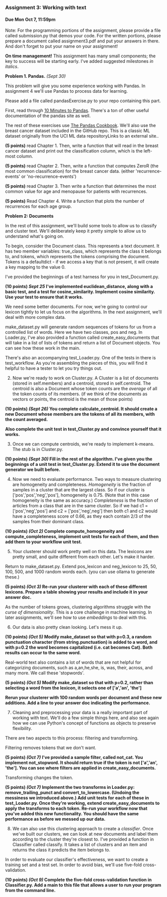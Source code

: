 ### Assignment 3: Working with text
#### Due Mon Oct 7, 11:59pm

Note: For the programming  portions of the assignment, please provide a file called submission.py that demos your code.
For the written portions, please prepare a document called assignment3.pdf and put your answers in there.
And don't forget to put your name on your assignment!

**On time management!** This assignment has many small components; the key to success will be starting early.
I've added suggested milestones _in italics_.

**Problem 1. Pandas.** _(Sept 30)_

This problem will give you some experience working with Pandas. In assignment 4 we'll use Pandas to process data for learning.

Please add a file called pandasExercise.py to your repo containing this part.

First, read through [10 Minutes to Pandas](https://pandas.pydata.org/docs/user_guide/10min.html). There's a ton of other useful documentation of the pandas site as well.

The rest of these exercises use [The Pandas Cookbook](https://github.com/PacktPublishing/Pandas-Cookbook). We'll also use the breast cancer dataset included in the GitHub repo. This is a classic ML dataset originally from the UCI ML data repositoryLinks to an external site..

**(5 points)** read Chapter 1. Then, write a function that will read in the breast cancer dataset and print out the classification column, which is the left-most column.

**(5 points)** read Chapter 2. Then, write a function that computes ZeroR (the most common classification) for the breast cancer data. (either 'recurrence-events' or 'no-recurrence-events')

**(5 points)** read Chapter 3. Then write a function that determines the most common value for age and menopause for patients with recurrences.

**(5 points)** Read Chapter 4. Write a function that plots the number of recurrences for each age group.

**Problem 2: Documents**

In the rest of this assignment, we'll build some tools
to allow us to classify and cluster text. We'll deliberately keep it pretty simple to
allow us to understand what's going on.

To begin, consider the Document class. This represents a text document. It has two member variables:
true_class, which represents the class it belongs to, and tokens, which represents the tokens comprising
the document. Tokens is a defaultdict - if we access a key that is not present, it will create a key mapping to
the value 0.

I've provided the beginnings of a test harness for you in test_Document.py.

**(10 points) _Sept 25_ I've implemented euclidean_distance, along with a basic test, and a test for cosine_similarity.
Implement cosine similarity. Use your test to ensure that it works.**

We need some better documents. For now, we're going to control our lexicon tightly to let us focus on
the algorithms. In the next assignment, we'll deal with more complex data.

make_dataset.py will generate random sequences of tokens for us from a controlled list of words. Here we have two
classes, pos and neg.
In Loader.py, I've also provided a function called create_easy_documents that will take in a list of lists of tokens and return
a list of Document objects. You can see how these work in the main.

There's also an accompanying test_Loader.py. One of the tests in there is test_workflow. As you're assembling
the pieces of this, you will find it helpful to have a tester to let you try things out.

2. Now we're ready to work on Cluster.py. A Cluster is a list of documents (stored in self.members) and a centroid, stored in self.centroid.
The centroid is also a Document whose token counts are the *average* of all the token counts of its members.
   (if we think of the documents as vectors or points, the centroid is the mean of those points)

**(10 points) _(Sept 26)_ You complete calculate_centroid. It should create a new Document whose members are the tokens of all its members, with the count averaged.**

**Also complete the unit test in test_Cluster.py and convince yourself that it works.**

3. Once we can compute centroids, we're ready to implement k-means. The stub is in Cluster.py.

**(10 points) _(Sept 30)_ Fill in the rest of the algorithm.
I've given you the beginnings of a unit test in test_Cluster.py. Extend it to use the document generator we built before.**

4. Now we need to evaluate performance. Two ways to measure clustering are homogeneity and completeness. _Homogeneity_
is the fraction of samples in a cluster that are the largest class. So if our cluster is ['pos','pos','neg','pos'], homogeneity is 0.75.
(Note that in this case homogeneity is the same as accuracy.) _Completeness_ is the fraction of articles from a class that are in the same cluster.
So if we had c1 = ['pos','neg','pos'] and c2 = ['pos','neg',neg'] then both c1 and c2 would have a completeness score of 0.66, as
they each contain 2/3 of the samples from their dominant class.

**(10 points) _(Oct 2)_ Complete compute_homogeneity and compute_completeness, implement unit tests for each of them,
and then add them to your workflow unit test.**

5. Your clusterer should work pretty well on this data. The lexicons are pretty small, and quite
different from each other. Let's make it harder.

Return to make_dataset.py. Extend pos_lexicon and neg_lexicon to 25, 50, 100, 500, and 1000 random words each.
(you can use ollama to generate these.)

**(5 points) _(Oct 3)_ Re-run your clusterer with each of these different lexicons. Prepare a table showing your results and include it in your answer doc.**

As the number of tokens grows, clustering algorithms struggle with the _curse of dimensionality_. This is a core challenge in
machine learning. In later assignments, we'll see how to use _embeddings_ to deal with this.

6. Our data is also pretty clean looking. Let's mess it up.

**(10 points) _(Oct 5)_ Modify make_dataset so that with p=0.3, a random punctuation character (from string.punctuation) is added to a word,
and with p=0.2 the word becomes capitalized (i.e. cat becomes Cat). Both results can occur to the same word.**

Real-world text also contains a lot of words that are not helpful for categorizing documents, such as a,an,he,she,
is, was, their, across, and many more. We call these 'stopwords'.

**(5 points) _(Oct 5)_ Modify make_dataset so that with p=0.2, rather than selecting a word from the lexicon, it selects one of
['a','an', 'the']**

**Rerun your clusterer with 100 random words per document and these new additions. Add a line to your answer doc indicating the performance.**

7. Cleaning and preprocessing your data is a really important part of working with text. We'll do a few simple things here,
and also see again how we can use Python's concept of functions as objects to preserve flexibility.

There are two aspects to this process: filtering and transforming.

Filtering removes tokens that we don't want.

**(5 points) _(Oct 7)_ I've provided a sample filter, called not_cat. You implement not_stopword. It should return true if
the token is not ['a','an', 'the']. You can see where filters are applied in create_easy_documents.**

Transforming changes the token.

**(5 points) _(Oct 7)_ Implement the two transforms in Loader.py: remove_trailing_punct and
convert_to_lowercase. (Undoing the messiness we introduced above.) Add unit tests for each of these in test_Loader.py.
Once they're working, extend create_easy_documents to apply the transforms to each token.
Re-run your workflow now that you've added this new functionality. You should have the same performance as before we
messed up our data.**

8. We can also use this clustering approach to create a _classifier_. Once we've built our clusters,
we can look at new documents and label them according to the cluster they're closest to. I've provided a
function in Classifier called classify. It takes a list of clusters and an item and returns the class it predicts the
item belongs to.

In order to evaluate our classifier's effectiveness, we want to create a training set and a test set. In order to
avoid bias, we'll use five-fold cross-validation.

**(10 points) _(Oct 9)_ Complete the five-fold cross-validation function in Classifier.py. Add a main to this file that allows a user to run your
program from the command line.**
